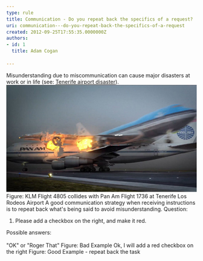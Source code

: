 ```yaml
---
type: rule
title: Communication - Do you repeat back the specifics of a request?
uri: communication---do-you-repeat-back-the-specifics-of-a-request
created: 2012-09-25T17:55:35.0000000Z
authors:
- id: 1
  title: Adam Cogan

---
```


 
​​​​Misunderstanding due to miscommunication can cause major disasters at work or in life (see: ​[Tenerife airport disaster](https://en.wikipedia.org/wiki/Tenerife_airport_disaster)).
![flight-accident-1977.jpg](flight-accident-1977.jpg)Figure: KLM Flight 4805 collides with Pan Am Flight 1736 at Tenerife Los Rodeos Airport
​​A good communication strategy when receiving instructions is to repeat back what's being said to avoid misunderstanding.
   Question:   

1. Please add a checkbox on the right, and make it red.

Possible answers:<br>      
"OK" or "Roger That"
Figure: Bad Example
Ok, I will add a red checkbox on the right
Figure: Good Example - repeat back the task



